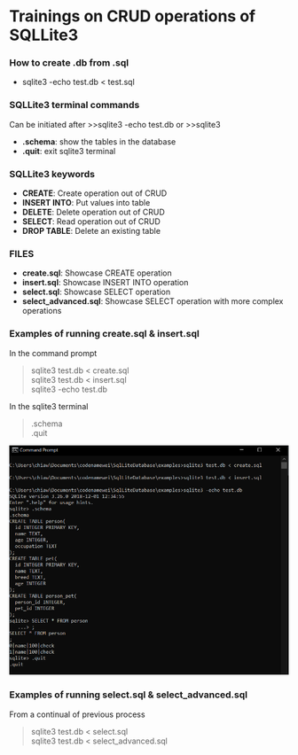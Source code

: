 # Trainings on CRUD operations of SQLLite3

### How to create .db from .sql
- sqlite3 -echo test.db < test.sql

### SQLLite3 terminal commands 
Can be initiated after >>sqlite3 -echo test.db or >>sqlite3
- **.schema**: show the tables in the database
- **.quit**: exit sqlite3 terminal

### SQLLite3 keywords 
- **CREATE**: Create operation out of CRUD
- **INSERT INTO**: Put values into table  
- **DELETE**: Delete operation out of CRUD
- **SELECT**: Read operation out of CRUD  
- **DROP TABLE**: Delete an existing table

### FILES
- **create.sql**: Showcase CREATE operation
- **insert.sql**: Showcase INSERT INTO operation
- **select.sql**: Showcase SELECT operation
- **select_advanced.sql**: Showcase SELECT operation with more complex operations

###  Examples of running **create.sql** & **insert.sql**
In the command prompt
> sqlite3 test.db < create.sql  
> sqlite3 test.db < insert.sql  
> sqlite3 -echo test.db  

In the sqlite3 terminal  
> .schema  
> .quit  
  
![alt text](metadata/snapshot1.PNG "Example 1")

###  Examples of running **select.sql** & **select_advanced.sql**  

From a continual of previous process
> sqlite3 test.db < select.sql   
> sqlite3 test.db < select_advanced.sql



